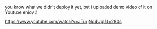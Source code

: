 you know what we didn't deploy it yet, but i uploaded demo video of it on Youtube enjoy :)

https://www.youtube.com/watch?v=JTuxjNo4UgI&t=280s
